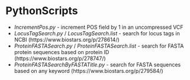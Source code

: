 # PythonScripts

<ul>
  <li><i>IncrementPos.py</i> - increment POS field by 1 in an uncompressed VCF</li>
  <li><i>LocusTagSearch.py</i> / <i>LocusTagSearch.list</i> - search for locus tags in NCBI (https://www.biostars.org/p/278614/)</li>
  <li><i>ProteinFASTASearch.py</i> / <i>ProteinFASTASearch.list</i> - search for FASTA protein sequences based on protein ID (https://www.biostars.org/p/278747/)</li>
  <li><i>ProteinFASTASearchByFASTATitle.py</i> - search for FASTA sequences based on any keyword (https://www.biostars.org/p/279584/)</li>
</ul>
